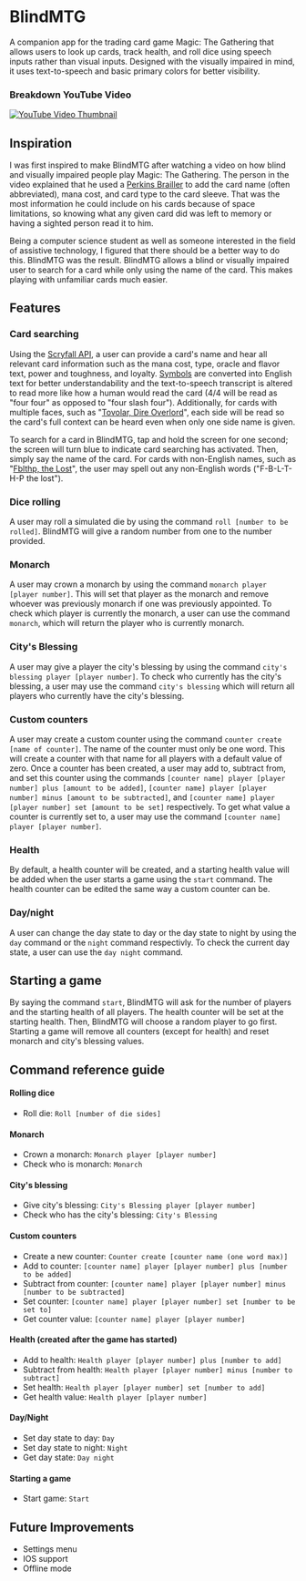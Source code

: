 # BlindMTG

A companion app for the trading card game Magic: The Gathering that allows users to look up cards, track health, and roll dice using speech inputs rather than visual inputs. Designed with the visually impaired in mind, it uses text-to-speech and basic primary colors for better visibility.

### Breakdown YouTube Video
[![YouTube Video Thumbnail](https://img.youtube.com/vi/H1stF6tCJJc/maxresdefault.jpg)](https://www.youtube.com/watch?v=H1stF6tCJJc)

## Inspiration
I was first inspired to make BlindMTG after watching a video on how blind and visually impaired people play Magic: The Gathering. The person in the video explained that he used a [Perkins Brailler](https://en.wikipedia.org/wiki/Perkins_Brailler) to add the card name (often abbreviated), mana cost, and card type to the card sleeve. That was the most information he could include on his cards because of space limitations, so knowing what any given card did was left to memory or having a sighted person read it to him.

Being a computer science student as well as someone interested in the field of assistive technology, I figured that there should be a better way to do this. BlindMTG was the result. BlindMTG allows a blind or visually impaired user to search for a card while only using the name of the card. This makes playing with unfamiliar cards much easier.

## Features

### Card searching
Using the [Scryfall API](https://scryfall.com/docs/api), a user can provide a card's name and hear all relevant card information such as the mana cost, type, oracle and flavor text, power and toughness, and loyalty. [Symbols](https://api.scryfall.com/symbology) are converted into English text for better understandability and the text-to-speech transcript is altered to read more like how a human would read the card (4/4 will be read as "four four" as opposed to "four slash four"). Additionally, for cards with multiple faces, such as "[Tovolar, Dire Overlord](https://scryfall.com/card/sld/1612/)", each side will be read so the card's full context can be heard even when only one side name is given.

To search for a card in BlindMTG, tap and hold the screen for one second; the screen will turn blue to indicate card searching has activated. Then, simply say the name of the card. For cards with non-English names, such as "[Fblthp, the Lost](https://scryfall.com/card/rvr/44/)", the user may spell out any non-English words ("F-B-L-T-H-P the lost").

### Dice rolling

A user may roll a simulated die by using the command `roll [number to be rolled]`. BlindMTG will give a random number from one to the number provided.

### Monarch

A user may crown a monarch by using the command `monarch player [player number]`. This will set that player as the monarch and remove whoever was previously monarch if one was previously appointed. To check which player is currently the monarch, a user can use the command `monarch`, which will return the player who is currently monarch.

### City's Blessing

A user may give a player the city's blessing by using the command `city's blessing player [player number]`. To check who currently has the city's blessing, a user may use the command `city's blessing` which will return all players who currently have the city's blessing.

### Custom counters

A user may create a custom counter using the command `counter create [name of counter]`. The name of the counter must only be one word. This will create a counter with that name for all players with a default value of zero. Once a counter has been created, a user may add to, subtract from, and set this counter using the commands `[counter name] player [player number] plus [amount to be added]`, `[counter name] player [player number] minus [amount to be subtracted]`, and `[counter name] player [player number] set [amount to be set]` respectively. To get what value a counter is currently set to, a user may use the command `[counter name] player [player number]`.

### Health

By default, a health counter will be created, and a starting health value will be added when the user starts a game using the `start` command. The health counter can be edited the same way a custom counter can be.

### Day/night

A user can change the day state to day or the day state to night by using the `day` command or the `night` command respectivly. To check the current day state, a user can use the `day night` command.

## Starting a game

By saying the command `start`, BlindMTG will ask for the number of players and the starting health of all players. The health counter will be set at the starting health. Then, BlindMTG will choose a random player to go first. Starting a game will remove all counters (except for health) and reset monarch and city's blessing values.

## Command reference guide

#### Rolling dice
- Roll die: `Roll [number of die sides]`

#### Monarch
- Crown a monarch: `Monarch player [player number]`
- Check who is monarch: `Monarch`

#### City's blessing
- Give city's blessing: `City's Blessing player [player number]`
- Check who has the city's blessing: `City's Blessing`

#### Custom counters
- Create a new counter: `Counter create [counter name (one word max)]`
- Add to counter: `[counter name] player [player number] plus [number to be added]`
- Subtract from counter: `[counter name] player [player number] minus [number to be subtracted]`
- Set counter: `[counter name] player [player number] set [number to be set to]`
- Get counter value: `[counter name] player [player number]`

#### Health (created after the game has started)
- Add to health: `Health player [player number] plus [number to add]`
- Subtract from health: `Health player [player number] minus [number to subtract]`
- Set health: `Health player [player number] set [number to add]`
- Get health value: `Health player [player number]`

#### Day/Night
- Set day state to day: `Day`
- Set day state to night: `Night`
- Get day state: `Day night`

#### Starting a game
- Start game: `Start`

## Future Improvements
- Settings menu
- IOS support
- Offline mode
